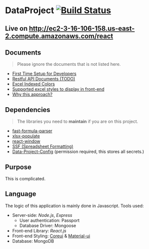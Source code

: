 # DataProject  [![Build Status](https://travis-ci.com/LesterLyu/MOHLTC-DataProject.svg?branch=dev-lester)](https://travis-ci.com/LesterLyu/MOHLTC-DataProject)
## Live on http://ec2-3-16-106-158.us-east-2.compute.amazonaws.com/react

## Documents
> Please ignore the documents that is not listed here.
- [First Time Setup for Developers](documents/setup.md)
- [Restful API Documents (TODO)](documents/API)
- [Excel Indexed Colors](https://github.com/ClosedXML/ClosedXML/wiki/Excel-Indexed-Colors)
- [Supported excel styles to display in front-end](documents/excel-display.md)
- [Why this approach?](documents/Generic%20Data%20Project.pdf)

## Dependencies
> The libraries you need to **maintain** if you are on this project.
- [fast-formula-parser](https://github.com/LesterLyu/fast-formula-parser)
- [xlsx-populate](https://github.com/LesterLyu/xlsx-populate)
- [react-window](https://github.com/LesterLyu/react-window)
- [SSF (Spreadsheet Formatting)](https://github.com/LesterLyu/fast-formula-parser/blob/master/ssf/ssf.js)
- [Data-Project-Config](https://github.com/LesterLyu/Data-Project-Config) (permission required, this stores all secrets.)

## Purpose
This is complicated.

## Language
The logic of this application is mainly done in Javascript. Tools used:
- Server-side: *Node.js*, *Express*
  - User authentication: Passport
  - Database Driver: Mongoose
- Front-end Library: *React.js*
- Front-end Styling: [Coreui](https://github.com/coreui/coreui-react) & [Material-ui](https://github.com/mui-org/material-ui)
- Database: MongoDB
